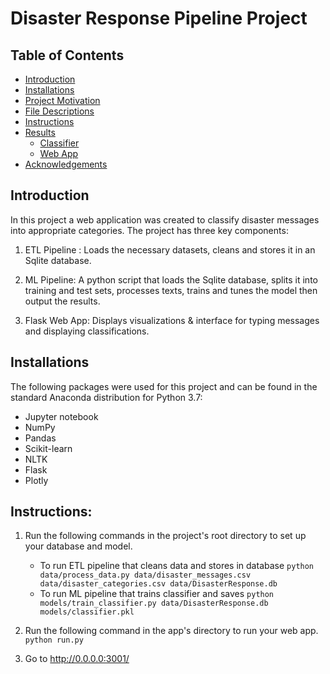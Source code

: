 # Disaster Response Pipeline Project

## Table of Contents
* [Introduction](#introduction)
* [Installations](#installations)
* [Project Motivation](#project-motivation)
* [File Descriptions](#file-descriptions)
* [Instructions](#instructions)
* [Results](#results)
  - [Classifier](#classifier)
  - [Web App](#web-app)
* [Acknowledgements](#acknowledgements)

## Introduction
In this project a web application was created to classify disaster messages into appropriate categories. The project has three key components:

1) ETL Pipeline : Loads the necessary datasets, cleans and stores it in an Sqlite database.

2) ML Pipeline: A python script that loads the Sqlite database, splits it into training and test sets, processes texts, trains and tunes the model then output the results.

3) Flask Web App: Displays visualizations & interface for typing messages and displaying classifications.

## Installations
The following packages were used for this project and can be found in the standard Anaconda distribution for Python 3.7:
* Jupyter notebook
* NumPy
* Pandas
* Scikit-learn
* NLTK
* Flask
* Plotly

## Instructions:
1. Run the following commands in the project's root directory to set up your database and model.

    - To run ETL pipeline that cleans data and stores in database
        `python data/process_data.py data/disaster_messages.csv data/disaster_categories.csv data/DisasterResponse.db`
    - To run ML pipeline that trains classifier and saves
        `python models/train_classifier.py data/DisasterResponse.db models/classifier.pkl`

2. Run the following command in the app's directory to run your web app.
    `python run.py`

3. Go to http://0.0.0.0:3001/
